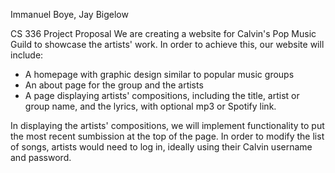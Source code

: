Immanuel Boye, Jay Bigelow

CS 336 Project Proposal
We are creating a website for Calvin's Pop Music Guild to showcase the artists' work.  In order to achieve this, our website will include:

* A homepage with graphic design similar to popular music groups
* An about page for the group and the artists
* A page displaying artists' compositions, including the title, artist or group name, and the lyrics, with optional mp3 or Spotify link.

In displaying the artists' compositions, we will implement functionality to put the most recent sumbission at the top of the page.  In order to modify the list of songs, artists would need to log in, ideally using their Calvin username and password.  
